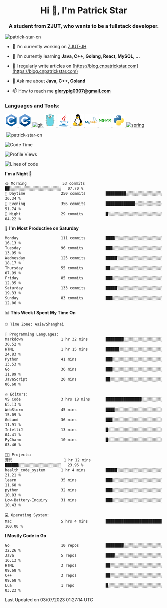 <h1 align="center">Hi 👋, I'm Patrick Star</h1>
<h3 align="center">A student from ZJUT, who wants to be a fullstack developer.</h3>

<p align="left"> <img src="https://komarev.com/ghpvc/?username=patrick-star-cn&label=Profile%20views&color=0e75b6&style=flat" alt="patrick-star-cn" /> </p>

- 🔭 I’m currently working on [ZJUT-JH](https://github.com/zjutjh)

- 🌱 I’m currently learning **Java, C++, Golang, React, MySQL, ...**

- 📝 I regularly write articles on [https://blog.cnpatrickstar.com](https://blog.cnpatrickstar.com)

- 💬 Ask me about **Java, C++, Goland**

- 📫 How to reach me **glorypig0307@gmail.com**


<h3 align="left">Languages and Tools:</h3>
<p align="left"> 
  <a href="https://www.cprogramming.com/" target="_blank" rel="noreferrer"> 
    <img src="https://raw.githubusercontent.com/devicons/devicon/master/icons/c/c-original.svg" alt="c" width="40" height="40"/> 
  </a> 
  <a href="https://www.w3schools.com/cpp/" target="_blank" rel="noreferrer"> 
    <img src="https://raw.githubusercontent.com/devicons/devicon/master/icons/cplusplus/cplusplus-original.svg" alt="cplusplus" width="40" height="40"/> 
  </a> 
  <a href="https://git-scm.com/" target="_blank" rel="noreferrer"> 
    <img src="https://www.vectorlogo.zone/logos/git-scm/git-scm-icon.svg" alt="git" width="40" height="40"/> 
  </a> 
  <a href="https://golang.org" target="_blank" rel="noreferrer"> 
    <img src="https://raw.githubusercontent.com/devicons/devicon/master/icons/go/go-original.svg" alt="go" width="40" height="40"/> 
  </a> 
  <a href="https://www.java.com" target="_blank" rel="noreferrer"> 
    <img src="https://raw.githubusercontent.com/devicons/devicon/master/icons/java/java-original.svg" alt="java" width="40" height="40"/> 
  </a> 
  <a href="https://www.linux.org/" target="_blank" rel="noreferrer"> 
    <img src="https://raw.githubusercontent.com/devicons/devicon/master/icons/linux/linux-original.svg" alt="linux" width="40" height="40"/> 
  </a> 
  <a href="https://www.mysql.com/" target="_blank" rel="noreferrer"> 
    <img src="https://raw.githubusercontent.com/devicons/devicon/master/icons/mysql/mysql-original-wordmark.svg" alt="mysql" width="40" height="40"/> 
  </a> 
  <a href="https://www.nginx.com" target="_blank" rel="noreferrer"> 
    <img src="https://raw.githubusercontent.com/devicons/devicon/master/icons/nginx/nginx-original.svg" alt="nginx" width="40" height="40"/> 
  </a> 
  <a href="https://www.python.org" target="_blank" rel="noreferrer"> 
    <img src="https://raw.githubusercontent.com/devicons/devicon/master/icons/python/python-original.svg" alt="python" width="40" height="40"/> 
  </a> 
  <a href="https://spring.io/" target="_blank" rel="noreferrer"> 
    <img src="https://www.vectorlogo.zone/logos/springio/springio-icon.svg" alt="spring" width="40" height="40"/> 
  </a>
</p>

<p>&nbsp;<img align="center" src="https://github-readme-stats.vercel.app/api?username=patrick-star-cn&show_icons=true&locale=en" alt="patrick-star-cn" /></p>

<!--START_SECTION:waka-->
![Code Time](http://img.shields.io/badge/Code%20Time-328%20hrs%2038%20mins-blue)

![Profile Views](http://img.shields.io/badge/Profile%20Views-42-blue)

![Lines of code](https://img.shields.io/badge/From%20Hello%20World%20I%27ve%20Written-6.0%20million%20lines%20of%20code-blue)

**I'm a Night 🦉** 

```text
🌞 Morning                53 commits          ██░░░░░░░░░░░░░░░░░░░░░░░   07.70 % 
🌆 Daytime                250 commits         █████████░░░░░░░░░░░░░░░░   36.34 % 
🌃 Evening                356 commits         █████████████░░░░░░░░░░░░   51.74 % 
🌙 Night                  29 commits          █░░░░░░░░░░░░░░░░░░░░░░░░   04.22 % 
```
📅 **I'm Most Productive on Saturday** 

```text
Monday                   111 commits         ████░░░░░░░░░░░░░░░░░░░░░   16.13 % 
Tuesday                  96 commits          ███░░░░░░░░░░░░░░░░░░░░░░   13.95 % 
Wednesday                125 commits         █████░░░░░░░░░░░░░░░░░░░░   18.17 % 
Thursday                 55 commits          ██░░░░░░░░░░░░░░░░░░░░░░░   07.99 % 
Friday                   85 commits          ███░░░░░░░░░░░░░░░░░░░░░░   12.35 % 
Saturday                 133 commits         █████░░░░░░░░░░░░░░░░░░░░   19.33 % 
Sunday                   83 commits          ███░░░░░░░░░░░░░░░░░░░░░░   12.06 % 
```


📊 **This Week I Spent My Time On** 

```text
🕑︎ Time Zone: Asia/Shanghai

💬 Programming Languages: 
Markdown                 1 hr 32 mins        ████████░░░░░░░░░░░░░░░░░   30.52 % 
HTML                     1 hr 15 mins        ██████░░░░░░░░░░░░░░░░░░░   24.83 % 
Python                   41 mins             ███░░░░░░░░░░░░░░░░░░░░░░   13.53 % 
Go                       36 mins             ███░░░░░░░░░░░░░░░░░░░░░░   11.89 % 
JavaScript               20 mins             ██░░░░░░░░░░░░░░░░░░░░░░░   06.60 % 

🔥 Editors: 
VS Code                  3 hrs 18 mins       ████████████████░░░░░░░░░   65.13 % 
WebStorm                 45 mins             ████░░░░░░░░░░░░░░░░░░░░░   15.09 % 
GoLand                   36 mins             ███░░░░░░░░░░░░░░░░░░░░░░   11.91 % 
IntelliJ                 13 mins             █░░░░░░░░░░░░░░░░░░░░░░░░   04.41 % 
PyCharm                  10 mins             █░░░░░░░░░░░░░░░░░░░░░░░░   03.46 % 

🐱‍💻 Projects: 
源码                       1 hr 12 mins        ██████░░░░░░░░░░░░░░░░░░░   23.96 % 
health_code_system       1 hr 4 mins         █████░░░░░░░░░░░░░░░░░░░░   21.21 % 
learn                    35 mins             ███░░░░░░░░░░░░░░░░░░░░░░   11.68 % 
python                   32 mins             ███░░░░░░░░░░░░░░░░░░░░░░   10.83 % 
Low-Battery-Inquiry      31 mins             ███░░░░░░░░░░░░░░░░░░░░░░   10.43 % 

💻 Operating System: 
Mac                      5 hrs 4 mins        █████████████████████████   100.00 % 
```

**I Mostly Code in Go** 

```text
Go                       10 repos            ████████░░░░░░░░░░░░░░░░░   32.26 % 
Java                     5 repos             ████░░░░░░░░░░░░░░░░░░░░░   16.13 % 
HTML                     3 repos             ██░░░░░░░░░░░░░░░░░░░░░░░   09.68 % 
C++                      3 repos             ██░░░░░░░░░░░░░░░░░░░░░░░   09.68 % 
Lua                      1 repo              █░░░░░░░░░░░░░░░░░░░░░░░░   03.23 % 
```




 Last Updated on 03/07/2023 01:27:14 UTC
<!--END_SECTION:waka-->